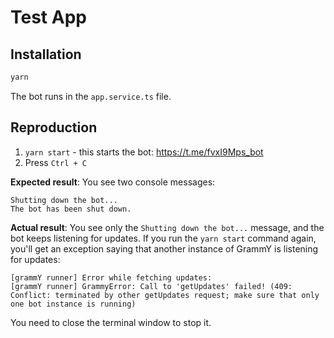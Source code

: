 # Test App

## Installation

```sh
yarn
```

The bot runs in the `app.service.ts` file.

## Reproduction

1. `yarn start` - this starts the bot: https://t.me/fvxI9Mps_bot
2. Press `Ctrl + C`

**Expected result**:
You see two console messages:
```
Shutting down the bot...
The bot has been shut down.
```

**Actual result**:
You see only the `Shutting down the bot...` message, and the bot keeps listening for updates.
If you run the `yarn start` command again, you'll get an exception saying that another instance of GrammY is listening
for updates:

```
[grammY runner] Error while fetching updates:
[grammY runner] GrammyError: Call to 'getUpdates' failed! (409: Conflict: terminated by other getUpdates request; make sure that only one bot instance is running)
```

You need to close the terminal window to stop it.
